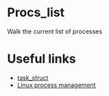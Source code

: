 # Procs_list
Walk the current list of processes

# Useful links
* [task_struct](https://github.com/torvalds/linux/blob/master/include/linux/sched.h)
* [Linux process management](https://notes.shichao.io/lkd/ch3/)
